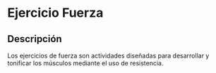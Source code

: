 # Ejercicio Fuerza

## Descripción
Los ejercicios de fuerza son actividades diseñadas para desarrollar y tonificar los músculos mediante el uso de resistencia.